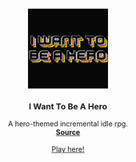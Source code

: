 <!-- PROJECT LOGO -->
<br />
<div align="center">
  <a href="https://github.com/Skeyne/I-want-to-be-a-hero">
    <img src="resources/misc/favicon.png" alt="Logo" width="160" height="160">
  </a>

<h3 align="center">I Want To Be A Hero</h3>

  <p align="center">
    A hero-themed incremental idle rpg.
    <br />
    <a href="https://github.com/Skeyne/I-want-to-be-a-hero"><strong>Source</strong></a>
    <br />
    <br />
    <a href="https://skeyne.github.io/I-want-to-be-a-hero/">Play here!</a>
  </p>
</div>
